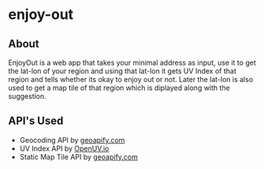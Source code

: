 # enjoy-out 

## About
EnjoyOut is a web app that takes your minimal address as input, use it to get the lat-lon of your region and using that lat-lon it gets UV Index of that region and tells whether its okay to enjoy out or not. Later the lat-lon is also used to get a map tile of that region which is diplayed along with the suggestion.

## API's Used
- Geocoding API by [geoapify.com](https://geoapify.com/)
- UV Index API by [OpenUV.io](https://www.openuv.io/)
- Static Map Tile API by [geoapify.com](https://geoapify.com/)

